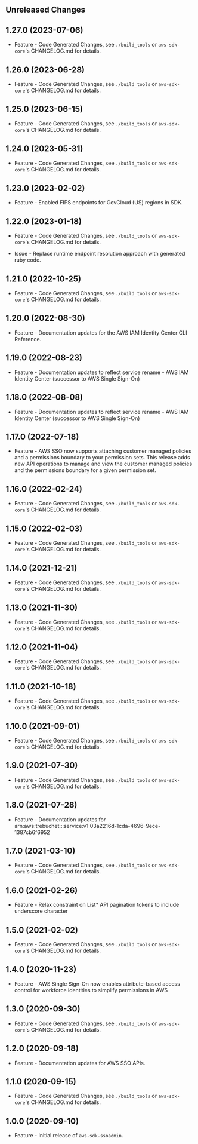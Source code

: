 Unreleased Changes
------------------

1.27.0 (2023-07-06)
------------------

* Feature - Code Generated Changes, see `./build_tools` or `aws-sdk-core`'s CHANGELOG.md for details.

1.26.0 (2023-06-28)
------------------

* Feature - Code Generated Changes, see `./build_tools` or `aws-sdk-core`'s CHANGELOG.md for details.

1.25.0 (2023-06-15)
------------------

* Feature - Code Generated Changes, see `./build_tools` or `aws-sdk-core`'s CHANGELOG.md for details.

1.24.0 (2023-05-31)
------------------

* Feature - Code Generated Changes, see `./build_tools` or `aws-sdk-core`'s CHANGELOG.md for details.

1.23.0 (2023-02-02)
------------------

* Feature - Enabled FIPS endpoints for GovCloud (US) regions in SDK.

1.22.0 (2023-01-18)
------------------

* Feature - Code Generated Changes, see `./build_tools` or `aws-sdk-core`'s CHANGELOG.md for details.

* Issue - Replace runtime endpoint resolution approach with generated ruby code.

1.21.0 (2022-10-25)
------------------

* Feature - Code Generated Changes, see `./build_tools` or `aws-sdk-core`'s CHANGELOG.md for details.

1.20.0 (2022-08-30)
------------------

* Feature - Documentation updates for the AWS IAM Identity Center CLI Reference.

1.19.0 (2022-08-23)
------------------

* Feature - Documentation updates to reflect service rename - AWS IAM Identity Center (successor to AWS Single Sign-On)

1.18.0 (2022-08-08)
------------------

* Feature - Documentation updates to reflect service rename - AWS IAM Identity Center (successor to AWS Single Sign-On)

1.17.0 (2022-07-18)
------------------

* Feature - AWS SSO now supports attaching customer managed policies and a permissions boundary to your permission sets. This release adds new API operations to manage and view the customer managed policies and the permissions boundary for a given permission set.

1.16.0 (2022-02-24)
------------------

* Feature - Code Generated Changes, see `./build_tools` or `aws-sdk-core`'s CHANGELOG.md for details.

1.15.0 (2022-02-03)
------------------

* Feature - Code Generated Changes, see `./build_tools` or `aws-sdk-core`'s CHANGELOG.md for details.

1.14.0 (2021-12-21)
------------------

* Feature - Code Generated Changes, see `./build_tools` or `aws-sdk-core`'s CHANGELOG.md for details.

1.13.0 (2021-11-30)
------------------

* Feature - Code Generated Changes, see `./build_tools` or `aws-sdk-core`'s CHANGELOG.md for details.

1.12.0 (2021-11-04)
------------------

* Feature - Code Generated Changes, see `./build_tools` or `aws-sdk-core`'s CHANGELOG.md for details.

1.11.0 (2021-10-18)
------------------

* Feature - Code Generated Changes, see `./build_tools` or `aws-sdk-core`'s CHANGELOG.md for details.

1.10.0 (2021-09-01)
------------------

* Feature - Code Generated Changes, see `./build_tools` or `aws-sdk-core`'s CHANGELOG.md for details.

1.9.0 (2021-07-30)
------------------

* Feature - Code Generated Changes, see `./build_tools` or `aws-sdk-core`'s CHANGELOG.md for details.

1.8.0 (2021-07-28)
------------------

* Feature - Documentation updates for arn:aws:trebuchet:::service:v1:03a2216d-1cda-4696-9ece-1387cb6f6952

1.7.0 (2021-03-10)
------------------

* Feature - Code Generated Changes, see `./build_tools` or `aws-sdk-core`'s CHANGELOG.md for details.

1.6.0 (2021-02-26)
------------------

* Feature - Relax constraint on List* API pagination tokens to include underscore character

1.5.0 (2021-02-02)
------------------

* Feature - Code Generated Changes, see `./build_tools` or `aws-sdk-core`'s CHANGELOG.md for details.

1.4.0 (2020-11-23)
------------------

* Feature - AWS Single Sign-On now enables attribute-based access control for workforce identities to simplify permissions in AWS

1.3.0 (2020-09-30)
------------------

* Feature - Code Generated Changes, see `./build_tools` or `aws-sdk-core`'s CHANGELOG.md for details.

1.2.0 (2020-09-18)
------------------

* Feature - Documentation updates for AWS SSO APIs.

1.1.0 (2020-09-15)
------------------

* Feature - Code Generated Changes, see `./build_tools` or `aws-sdk-core`'s CHANGELOG.md for details.

1.0.0 (2020-09-10)
------------------

* Feature - Initial release of `aws-sdk-ssoadmin`.

